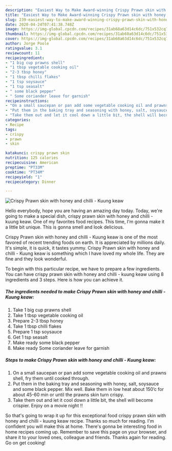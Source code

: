 ```yaml
---
description: "Easiest Way to Make Award-winning Crispy Prawn skin with honey and chilli - Kuung keaw"
title: "Easiest Way to Make Award-winning Crispy Prawn skin with honey and chilli - Kuung keaw"
slug: 239-easiest-way-to-make-award-winning-crispy-prawn-skin-with-honey-and-chilli-kuung-keaw
date: 2020-04-24T07:41:38.748Z
image: https://img-global.cpcdn.com/recipes/31ab68a63d14c6dc/751x532cq70/crispy-prawn-skin-with-honey-and-chilli-kuung-keaw-recipe-main-photo.jpg
thumbnail: https://img-global.cpcdn.com/recipes/31ab68a63d14c6dc/751x532cq70/crispy-prawn-skin-with-honey-and-chilli-kuung-keaw-recipe-main-photo.jpg
cover: https://img-global.cpcdn.com/recipes/31ab68a63d14c6dc/751x532cq70/crispy-prawn-skin-with-honey-and-chilli-kuung-keaw-recipe-main-photo.jpg
author: Jorge Poole
ratingvalue: 3.1
reviewcount: 11
recipeingredient:
- "1 big cup prawns shell"
- "1 tbsp vegetable cooking oil"
- "2-3 tbsp honey"
- "1 tbsp chilli flakes"
- "1 tsp soysauce"
- "1 tsp seasalt"
- " some black pepper"
- " Some coriander leave for garnish"
recipeinstructions:
- "On a small saucepan or pan add some vegetable cooking oil and prawns shell, fry them until cooked through."
- "Put them in the baking tray and seasoning with honey, salt, soysauce and some black pepper. Mix well. Bake them in low heat about 150’c for about 45-60 min or until the prawns skin turn crispy."
- "Take them out and let it cool down a little bit, the shell will become crispier. Enjoy on a movie night !!"
categories:
- Recipe
tags:
- crispy
- prawn
- skin

katakunci: crispy prawn skin 
nutrition: 125 calories
recipecuisine: American
preptime: "PT33M"
cooktime: "PT34M"
recipeyield: "1"
recipecategory: Dinner

---
```



![Crispy Prawn skin with honey and chilli - Kuung keaw](https://img-global.cpcdn.com/recipes/31ab68a63d14c6dc/751x532cq70/crispy-prawn-skin-with-honey-and-chilli-kuung-keaw-recipe-main-photo.jpg)

Hello everybody, hope you are having an amazing day today. Today, we're going to make a special dish, crispy prawn skin with honey and chilli - kuung keaw. One of my favorites food recipes. This time, I'm gonna make it a little bit unique. This is gonna smell and look delicious.

Crispy Prawn skin with honey and chilli - Kuung keaw is one of the most favored of recent trending foods on earth. It is appreciated by millions daily. It's simple, it is quick, it tastes yummy. Crispy Prawn skin with honey and chilli - Kuung keaw is something which I have loved my whole life. They are fine and they look wonderful.




To begin with this particular recipe, we have to prepare a few ingredients. You can have crispy prawn skin with honey and chilli - kuung keaw using 8 ingredients and 3 steps. Here is how you can achieve it.

<!--inarticleads1-->

##### The ingredients needed to make Crispy Prawn skin with honey and chilli - Kuung keaw:

1. Take 1 big cup prawns shell
1. Take 1 tbsp vegetable cooking oil
1. Prepare 2-3 tbsp honey
1. Take 1 tbsp chilli flakes
1. Prepare 1 tsp soysauce
1. Get 1 tsp seasalt
1. Make ready  some black pepper
1. Make ready  Some coriander leave for garnish




<!--inarticleads2-->

##### Steps to make Crispy Prawn skin with honey and chilli - Kuung keaw:

1. On a small saucepan or pan add some vegetable cooking oil and prawns shell, fry them until cooked through.
1. Put them in the baking tray and seasoning with honey, salt, soysauce and some black pepper. Mix well. Bake them in low heat about 150’c for about 45-60 min or until the prawns skin turn crispy.
1. Take them out and let it cool down a little bit, the shell will become crispier. Enjoy on a movie night !!




So that's going to wrap it up for this exceptional food crispy prawn skin with honey and chilli - kuung keaw recipe. Thanks so much for reading. I'm confident you will make this at home. There's gonna be interesting food in home recipes coming up. Remember to save this page on your browser, and share it to your loved ones, colleague and friends. Thanks again for reading. Go on get cooking!
